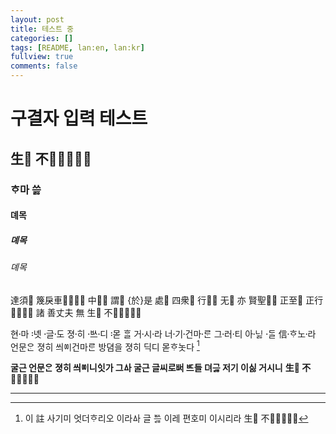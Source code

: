 ```yaml
---
layout: post
title: 테스트 중
categories: []
tags: [README, lan:en, lan:kr]
fullview: true
comments: false
---
```


# 구결자 입력 테스트
## 生 不 
### ᄒᆞ마 쓰ᇙ
#### 뎨목
##### 뎨목
###### 뎨목
達須 篾戾車 中 謂 {於}是 處 四衆 行 无 亦 賢聖 正至 正行 諸 善丈夫 無 生 不 

현마〮 녯〯 글〮도〮 져ᇰ히〮 ᄡᅳ〮디〮 몯〯 ᄒᆞᆯ 거시〮라〮 너기〮건〮마ᄅᆞᆫ〮 그러〮티〮 아니ᇙ〮 ᄃᆞᆯ〮 信ᄒᆞ〮노라〮
언문ᄋᆞᆫ 져ᇰ히 씌ᅇᅵ건마ᄅᆞᆫ 바ᇰ뎜을 져ᇰ히 딕디 몯ᄒᆞ놋다 [^1]

**굴근 언문ᄋᆞᆫ 져ᇰ히 씌ᅇᅵ니ᅌᅵᆺ가 그ᅀᅡ 굴근 글씨로ᄡᅥ ᄠᅳ들 뎌그ᇙ 저기 이시ᇙ 거시니**
**生 不**

---
 
[^1]: 이 註 사기미 엇더ᄒᆞ리오 이라ᅀᅡ 글 ᄡᅳᇙ 이레 편호미 이시리라 生 不 